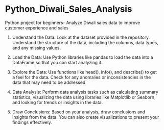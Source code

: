# Python_Diwali_Sales_Analysis
Python project for beginners- Analyze Diwali sales data to improve customer experience and sales

1. Understand the Data: Look at the dataset provided in the repository. Understand the structure of the data, including the columns, data types, and any missing values.

2. Load the Data: Use Python libraries like pandas to load the data into a DataFrame so that you can start analyzing it.

3. Explore the Data: Use functions like head(), info(), and describe() to get a feel for the data. Check for any anomalies or inconsistencies in the data that may need to be addressed.

4. Data Analysis: Perform data analysis tasks such as calculating summary statistics, visualizing the data using libraries like Matplotlib or Seaborn, and looking for trends or insights in the data.

5. Draw Conclusions: Based on your analysis, draw conclusions and insights from the data. You can also create visualizations to present your findings effectively.
